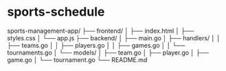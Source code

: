 # sports-schedule

sports-management-app/
  ├── frontend/
  │   ├── index.html
  │   ├── styles.css
  │   └── app.js
  ├── backend/
  │   ├── main.go
  │   ├── handlers/
  │   │   ├── teams.go
  │   │   ├── players.go
  │   │   ├── games.go
  │   │   └── tournaments.go
  │   └── models/
  │       ├── team.go
  │       ├── player.go
  │       ├── game.go
  │       └── tournament.go
  └── README.md
